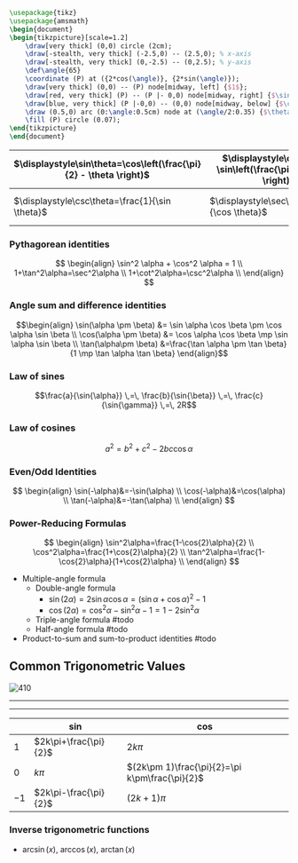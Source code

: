 ```tex
\usepackage{tikz}
\usepackage{amsmath}
\begin{document}
\begin{tikzpicture}[scale=1.2] 
	\draw[very thick] (0,0) circle (2cm);
	\draw[-stealth, very thick] (-2.5,0) -- (2.5,0); % x-axis
	\draw[-stealth, very thick] (0,-2.5) -- (0,2.5); % y-axis
	\def\angle{65}
	\coordinate (P) at ({2*cos(\angle)}, {2*sin(\angle)});
	\draw[very thick] (0,0) -- (P) node[midway, left] {$1$};
	\draw[red, very thick] (P) -- (P |- 0,0) node[midway, right] {$\sin(\theta)$};
	\draw[blue, very thick] (P |-0,0) -- (0,0) node[midway, below] {$\cos(\theta)$};
	\draw (0.5,0) arc (0:\angle:0.5cm) node at (\angle/2:0.35) {$\theta$};
    \fill (P) circle (0.07);
\end{tikzpicture}
\end{document}
```
 
| $\displaystyle\sin\theta=\cos\left(\frac{\pi}{2} - \theta \right)$ | $\displaystyle\cos\theta = \sin\left(\frac{\pi}{2} - \theta \right)$ | $\displaystyle\tan\theta = \frac{\sin \theta}{\cos \theta}$ |
| ------------------------------------------------------------------ | -------------------------------------------------------------------- | ----------------------------------------------------------- |
| $\displaystyle\csc\theta=\frac{1}{\sin \theta}$                    | $\displaystyle\sec\theta=\frac{1}{\cos \theta}$                      | $\displaystyle\cot\theta = \frac{\cos \theta}{\sin \theta}$ |

### Pythagorean identities
$$
\begin{align}
\sin^2 \alpha + \cos^2 \alpha = 1 \\
1+\tan^2\alpha=\sec^2\alpha \\
1+\cot^2\alpha=\csc^2\alpha \\
\end{align}
$$

### Angle sum and difference identities
$$\begin{align}
\sin(\alpha \pm \beta) &= \sin \alpha \cos \beta \pm \cos \alpha \sin \beta \\
\cos(\alpha \pm \beta) &= \cos \alpha \cos \beta \mp \sin \alpha \sin \beta \\  
\tan(\alpha\pm \beta) &=\frac{\tan \alpha \pm \tan \beta}{1 \mp \tan \alpha \tan \beta}
\end{align}$$
### Law of sines
$$\frac{a}{\sin{\alpha}} \,=\, \frac{b}{\sin{\beta}} \,=\, \frac{c}{\sin{\gamma}} \,=\, 2R$$

### Law of cosines
$$a^2=b^2+c^2-2bc\cos\alpha$$

### Even/Odd Identities 
$$
\begin{align}
\sin(-\alpha)&=-\sin(\alpha) \\ 
\cos(-\alpha)&=\cos(\alpha) \\
\tan(-\alpha)&=-\tan(\alpha) \\
\end{align}
$$

### Power-Reducing Formulas
$$
\begin{align}
\sin^2\alpha=\frac{1-\cos{2}\alpha}{2} \\
\cos^2\alpha=\frac{1+\cos{2}\alpha}{2} \\
\tan^2\alpha=\frac{1-\cos{2}\alpha}{1+\cos{2}\alpha} \\
\end{align}
$$

- Multiple-angle formula
	- Double-angle formula
		- $\sin(2\alpha)=2\sin\alpha\cos\alpha=(\sin \alpha+\cos \alpha)^2-1$
		- $\cos(2\alpha)=\cos^2\alpha-\sin^2\alpha-1=1-2\sin^2\alpha$
	- Triple-angle formula #todo 
	- Half-angle formula #todo 
- Product-to-sum and sum-to-product identities #todo 

## Common Trigonometric Values

![410](https://upload.wikimedia.org/wikipedia/commons/4/4c/Unit_circle_angles_color.svg)


___


___


|      | $\sin$                | $\cos$                                         |
| ---- | --------------------- | ---------------------------------------------- |
| $1$  | $2k\pi+\frac{\pi}{2}$ | $2k\pi$                                        |
| $0$  | $k\pi$                | $(2k\pm 1)\frac{\pi}{2}=\pi k\pm\frac{\pi}{2}$ |
| $-1$ | $2k\pi-\frac{\pi}{2}$ | $(2k + 1)\pi$                                  |
### Inverse trigonometric functions

- $\arcsin(x),~ \arccos(x), ~\arctan(x)$

